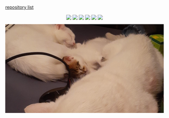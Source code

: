 [repository list](REPOS.md)
<p align="center">

<a href="https://github.com/YoraiLevi/assistant">
<img align="center" src="https://github-readme-stats-one-theta-17.vercel.app/api/pin/?username=YoraiLevi&repo=assistant&theme=github_dark&max_lines=2" /></a>
<a href="https://github.com/YoraiLevi/Intro-to-Deep-Learning-Final-Project-CS236781">
<img align="center" src="https://github-readme-stats-one-theta-17.vercel.app/api/pin/?username=YoraiLevi&repo=Intro-to-Deep-Learning-Final-Project-CS236781&theme=github_dark&max_lines=2" /></a>
<a href="https://github.com/YoraiLevi/advanced_broadcasting">
<img align="center" src="https://github-readme-stats-one-theta-17.vercel.app/api/pin/?username=YoraiLevi&repo=advanced_broadcasting&theme=github_dark&max_lines=2" /></a>
<a href="https://github.com/YoraiLevi/ansible_collections">
<img align="center" src="https://github-readme-stats-one-theta-17.vercel.app/api/pin/?username=YoraiLevi&repo=ansible_collections&theme=github_dark&max_lines=2" /></a>
<a href="https://github.com/YoraiLevi/MyFuckingWikiOfEverything">
<img align="center" src="https://github-readme-stats-one-theta-17.vercel.app/api/pin/?username=YoraiLevi&repo=MyFuckingWikiOfEverything&theme=github_dark&max_lines=2" /></a>
<a href="https://github.com/YoraiLevi/ansible_playbooks">
<img align="center" src="https://github-readme-stats-one-theta-17.vercel.app/api/pin/?username=YoraiLevi&repo=ansible_playbooks&theme=github_dark&max_lines=2" /></a>

![](resources/README/header_image.jpg)
</p>
